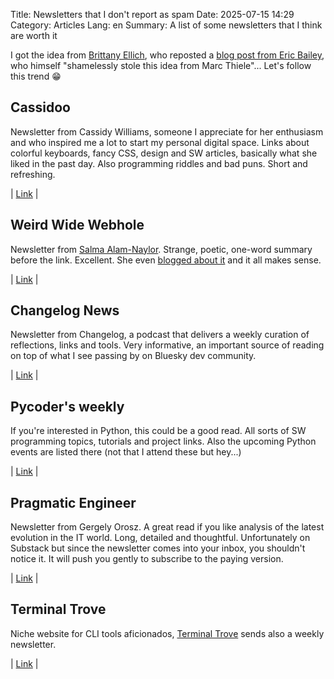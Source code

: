 Title: Newsletters that I don't report as spam
Date: 2025-07-15 14:29
Category: Articles
Lang: en
Summary: A list of some newsletters that I think are worth it

I got the idea from [Brittany Ellich](https://bsky.app/profile/brittanyellich.com), who reposted a [blog post from Eric Bailey](https://ericwbailey.website/published/newsletters-that-regularly-hit-my-inbox-these-days/), who himself "shamelessly stole this idea from Marc Thiele"... Let's follow this trend 😁

## Cassidoo

Newsletter from Cassidy Williams, someone I appreciate for her enthusiasm and who inspired me a lot to start my personal digital space. Links about colorful keyboards, fancy CSS, design and SW articles, basically what she liked in the past day. Also programming riddles and bad puns. Short and refreshing.

| [Link](https://cassidoo.co/newsletter/) |

## Weird Wide Webhole

Newsletter from [Salma Alam-Naylor](https://whitep4nth3r.com/). Strange, poetic, one-word summary before the link. Excellent.
She even [blogged about it](https://whitep4nth3r.com/blog/how-to-create-a-newsletter/) and it all makes sense.

| [Link](https://buttondown.com/weirdwidewebhole) |

## Changelog News

Newsletter from Changelog, a podcast that delivers a weekly curation of reflections, links and tools. Very informative, an important source of reading on top of what I see passing by on Bluesky dev community.

| [Link](https://changelog.com/news) |

## Pycoder's weekly

If you're interested in Python, this could be a good read. All sorts of SW programming topics, tutorials and project links.
Also the upcoming Python events are listed there (not that I attend these but hey...)

| [Link](https://pycoders.com/) |

## Pragmatic Engineer

Newsletter from Gergely Orosz. A great read if you like analysis of the latest evolution in the IT world. Long, detailed and thoughtful. 
Unfortunately on Substack but since the newsletter comes into your inbox, you shouldn't notice it. It will push you gently to subscribe to the paying version.

| [Link](https://newsletter.pragmaticengineer.com/) |

## Terminal Trove

Niche website for CLI tools aficionados, [Terminal Trove](https://terminaltrove.com/explore/) sends also a weekly newsletter.

| [Link](https://terminaltrove.com/) |
